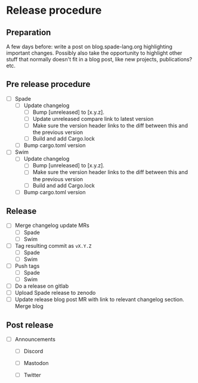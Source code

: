 # Release procedure

## Preparation

A few days before: write a post on blog.spade-lang.org highlighting important changes. Possibly also
take the opportunity to highlight other stuff that normally doesn't fit in a blog post, like new projects, publications? etc.

## Pre release procedure

- [ ] Spade
    - [ ] Update changelog
        - [ ] Bump [unreleased] to [x.y.z].
        - [ ] Update unreleased compare link to latest version
        - [ ] Make sure the version header links to the diff between this and the previous version
        - [ ] Build and add Cargo.lock
    - [ ] Bump cargo.toml version
- [ ] Swim
    - [ ] Update changelog
        - [ ] Bump [unreleased] to [x.y.z].
        - [ ] Make sure the version header links to the diff between this and the previous version
        - [ ] Build and add Cargo.lock
    - [ ] Bump cargo.toml version

## Release

- [ ] Merge changelog update MRs
    - [ ] Spade
    - [ ] Swim
- [ ] Tag resulting commit as `vX.Y.Z`
    - [ ] Spade
    - [ ] Swim
- [ ] Push tags
    - [ ] Spade
    - [ ] Swim
- [ ] Do a release on gitlab
- [ ] Upload Spade release to zenodo
- [ ] Update release blog post MR with link to relevant changelog section. Merge blog

## Post release

- [ ] Announcements
    - [ ] Discord
    - [ ] Mastodon
    - [ ] Twitter

